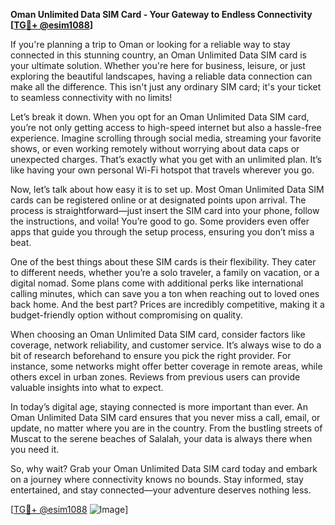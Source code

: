 **Oman Unlimited Data SIM Card - Your Gateway to Endless Connectivity [[TG💪+ @esim1088](https://t.me/s/esim1088)]**

If you're planning a trip to Oman or looking for a reliable way to stay connected in this stunning country, an Oman Unlimited Data SIM card is your ultimate solution. Whether you're here for business, leisure, or just exploring the beautiful landscapes, having a reliable data connection can make all the difference. This isn't just any ordinary SIM card; it's your ticket to seamless connectivity with no limits!

Let’s break it down. When you opt for an Oman Unlimited Data SIM card, you’re not only getting access to high-speed internet but also a hassle-free experience. Imagine scrolling through social media, streaming your favorite shows, or even working remotely without worrying about data caps or unexpected charges. That’s exactly what you get with an unlimited plan. It’s like having your own personal Wi-Fi hotspot that travels wherever you go.

Now, let’s talk about how easy it is to set up. Most Oman Unlimited Data SIM cards can be registered online or at designated points upon arrival. The process is straightforward—just insert the SIM card into your phone, follow the instructions, and voila! You’re good to go. Some providers even offer apps that guide you through the setup process, ensuring you don’t miss a beat.

One of the best things about these SIM cards is their flexibility. They cater to different needs, whether you’re a solo traveler, a family on vacation, or a digital nomad. Some plans come with additional perks like international calling minutes, which can save you a ton when reaching out to loved ones back home. And the best part? Prices are incredibly competitive, making it a budget-friendly option without compromising on quality.

When choosing an Oman Unlimited Data SIM card, consider factors like coverage, network reliability, and customer service. It’s always wise to do a bit of research beforehand to ensure you pick the right provider. For instance, some networks might offer better coverage in remote areas, while others excel in urban zones. Reviews from previous users can provide valuable insights into what to expect.

In today’s digital age, staying connected is more important than ever. An Oman Unlimited Data SIM card ensures that you never miss a call, email, or update, no matter where you are in the country. From the bustling streets of Muscat to the serene beaches of Salalah, your data is always there when you need it.

So, why wait? Grab your Oman Unlimited Data SIM card today and embark on a journey where connectivity knows no bounds. Stay informed, stay entertained, and stay connected—your adventure deserves nothing less.

[[TG💪+ @esim1088](https://t.me/s/esim1088) ![Image](https://i.postimg.cc/Y0z9fWf4/image.png)]